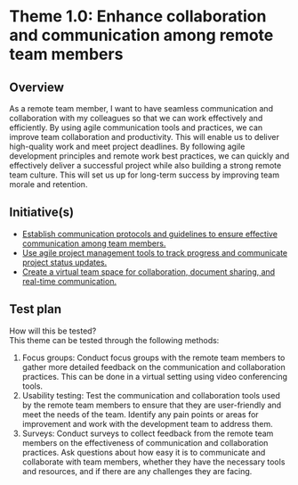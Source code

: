 # Theme 1.0: Enhance collaboration and communication among remote team members
## Overview
As a remote team member, I want to have seamless communication and collaboration with my colleagues so 
that we can work effectively and efficiently. By using agile communication tools and practices, we 
can improve team collaboration and productivity. This will enable us to deliver high-quality work and 
meet project deadlines. By following agile development principles and remote work best practices, we 
can quickly and effectively deliver a successful project while also building a strong remote team culture. 
This will set us up for long-term success by improving team morale and retention.
## Initiative(s)

* [Establish communication protocols and guidelines to ensure effective communication among team members.](initiatives/effective_communication.md)
* [Use agile project management tools to track progress and communicate project status updates.](initiatives/agile_pm_tools.md)
* [Create a virtual team space for collaboration, document sharing, and real-time communication.](initiatives/create_virtual_space.md)

## Test plan
How will this be tested?\
This theme can be tested through the following methods:
1. Focus groups: Conduct focus groups with the remote team members to gather more detailed feedback on the communication 
and collaboration practices. This can be done in a virtual setting using video conferencing tools.
2. Usability testing: Test the communication and collaboration tools used by the remote team members to ensure that they 
are user-friendly and meet the needs of the team. Identify any pain points or areas for improvement and work with the 
development team to address them.
3. Surveys: Conduct surveys to collect feedback from the remote team members on the effectiveness of communication and 
collaboration practices. Ask questions about how easy it is to communicate and collaborate with team members, whether 
they have the necessary tools and resources, and if there are any challenges they are facing.
